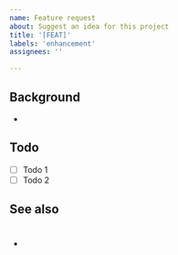 ```yaml
---
name: Feature request
about: Suggest an idea for this project
title: '[FEAT]'
labels: 'enhancement'
assignees: ''

---
```


## Background
-

## Todo
- [ ] Todo 1
- [ ] Todo 2

## See also
- #
